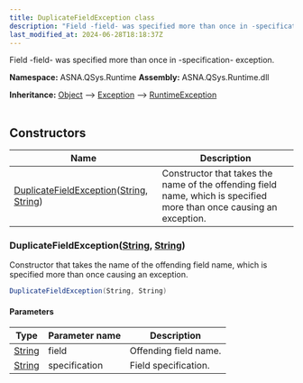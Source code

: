 ```yaml
---
title: DuplicateFieldException class
description: "Field -field- was specified more than once in -specification- exception. "
last_modified_at: 2024-06-28T18:18:37Z
---
```


Field -field- was specified more than once in -specification- exception.

**Namespace:** ASNA.QSys.Runtime
**Assembly:** ASNA.QSys.Runtime.dll

**Inheritance:** [Object](https://docs.microsoft.com/en-us/dotnet/api/system.object) --> [Exception](https://docs.microsoft.com/en-us/dotnet/api/system.exception) --> [RuntimeException](/reference/runtime/qsys-runtime/runtime-exception.html)
<br>
<br>

## Constructors

| Name | Description |
| --- | --- |
| [DuplicateFieldException](#duplicatefieldexceptionstring-string)([String](https://docs.microsoft.com/en-us/dotnet/api/system.string), [String](https://docs.microsoft.com/en-us/dotnet/api/system.string)) | Constructor that takes the name of the offending field name, which is specified more than once causing an exception.

### DuplicateFieldException([String](https://docs.microsoft.com/en-us/dotnet/api/system.string), [String](https://docs.microsoft.com/en-us/dotnet/api/system.string))

Constructor that takes the name of the offending field name, which is specified more than once causing an exception.

```cs
DuplicateFieldException(String, String)
```

#### Parameters

| Type | Parameter name | Description
| --- | --- | ---
| [String](https://docs.microsoft.com/en-us/dotnet/api/system.string) | field | Offending field name.
| [String](https://docs.microsoft.com/en-us/dotnet/api/system.string) | specification | Field specification.

